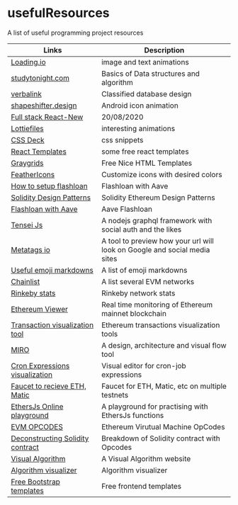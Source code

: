 # usefulResources

A list of useful programming project resources

| Links                                                                                                                                  | Description                                                               |
| -------------------------------------------------------------------------------------------------------------------------------------- | ------------------------------------------------------------------------- |
| [Loading.io](https://loading.io/)                                                                                                      | image and text animations                                                 |
| [studytonight.com](https://www.studytonight.com/data-structures/)                                                                      | Basics of Data structures and algorithm                                   |
| [verbalink](https://www.vertabelo.com/blog/designing-an-online-classifieds-data-model/)                                                | Classified database design                                                |
| [shapeshifter.design](https://shapeshifter.design/)                                                                                    | Android icon animation                                                    |
| [Full stack React-New](https://www.youtube.com/watch?v=I6ypD7qv3Z8&feature=youtu.be)                                                   | 20/08/2020                                                                |
| [Lottiefiles](https://lottiefiles.com/)                                                                                                | interesting animations                                                    |
| [CSS Deck](https://cssdeck.com/picks/2)                                                                                                | css snippets                                                              |
| [React Templates](https://cssdeck.com/picks/https://dev.to/davidepacilio/35-free-react-templates-and-themes-32ci)                      | some free react templates                                                 |
| [Graygrids](https://graygrids.com/)                                                                                                    | Free Nice HTML Templates                                                  |
| [FeatherIcons](https://feathericons.com/)                                                                                              | Customize icons with desired colors                                       |
| [How to setup flashloan](https://medium.com/coinmonks/how-to-create-flash-loans-with-aave-part-2-ee3ba2f483f9)                         | Flashloan with Aave                                                       |
| [Solidity Design Patterns](https://github.com/fravoll/solidity-patterns)                                                               | Solidity Ethereum Design Patterns                                         |
| [Flashloan with Aave](https://github.com/austintgriffith/scaffold-eth/tree/flash-loans-intro)                                          | Aave Flashloan                                                            |
| [Tensei Js](https://tenseijs.com/docs/getting-started)                                                                                 | A nodejs graphql framework with social auth and the likes                 |
| [Metatags io](https://metatags.io/)                                                                                                    | A tool to preview how your url will look on Google and social media sites |
| [Useful emoji markdowns](https://www.webfx.com/tools/emoji-cheat-sheet/)                                                               | A list of emoji markdowns                                                 |
| [Chainlist](https://chainlist.org/)                                                                                                    | A list several EVM networks                                               |
| [Rinkeby stats](https://www.rinkeby.io/#stats)                                                                                         | Rinkeby network stats                                                     |
| [Ethereum Viewer](http://ethviewer.live/)                                                                                              | Real time monitoring of Ethereum mainnet blockchain                       |
| [Transaction visualization tool](https://txstreet.com/)                                                                                | Ethereum transactions visualization tools                                 |
| [MIRO](https://miro.com/)                                                                                                              | A design, architecture and visual flow tool                               |
| [Cron Expressions visualization](https://crontab.guru/)                                                                                | Visual editor for cron-job expressions                                    |
| [Faucet to recieve ETH, Matic](https://faucet.paradigm.xyz/)                                                                           | Faucet for ETH, Matic, etc on multiple testnets                           |
| [EthersJs Online playground](https://playground.ethers.org/)                                                                           | A playground for practising with EthersJs functions                       |
| [EVM OPCODES](https://ethervm.io/)                                                                                                     | Ethereum Virutual Machine OpCodes                                         |
| [Deconstructing Solidity contract](https://blog.openzeppelin.com/deconstructing-a-solidity-contract-part-i-introduction-832efd2d7737/) | Breakdown of Solidity contract with Opcodes                               |
| [Visual Algorithm](https://visualgo.net/en)                                                                                            | A Visual Algorithm website                                                |
| [Algorithm visualizer](https://algorithm-visualizer.org/)                                                                              | Algorithm visualizer                                                      |
| [Free Bootstrap templates](https://bootstrapmade.com/)                                                                                 | Free frontend templates                                                   |
